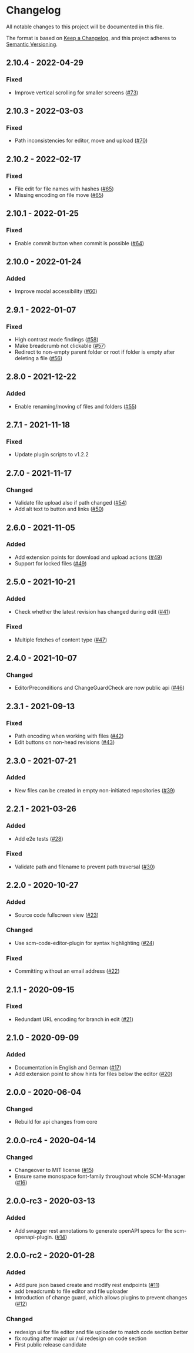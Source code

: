 # Changelog
All notable changes to this project will be documented in this file.

The format is based on [Keep a Changelog](https://keepachangelog.com/en/1.0.0/),
and this project adheres to [Semantic Versioning](https://semver.org/spec/v2.0.0.html).

## 2.10.4 - 2022-04-29
### Fixed
- Improve vertical scrolling for smaller screens ([#73](https://github.com/scm-manager/scm-editor-plugin/pull/73))

## 2.10.3 - 2022-03-03
### Fixed
- Path inconsistencies for editor, move and upload ([#70](https://github.com/scm-manager/scm-editor-plugin/pull/70))

## 2.10.2 - 2022-02-17
### Fixed
- File edit for file names with hashes ([#65](https://github.com/scm-manager/scm-editor-plugin/pull/65))
- Missing encoding on file move ([#65](https://github.com/scm-manager/scm-editor-plugin/pull/65))

## 2.10.1 - 2022-01-25
### Fixed
- Enable commit button when commit is possible ([#64](https://github.com/scm-manager/scm-editor-plugin/pull/64))

## 2.10.0 - 2022-01-24
### Added
- Improve modal accessibility ([#60](https://github.com/scm-manager/scm-editor-plugin/pull/60))

## 2.9.1 - 2022-01-07
### Fixed
- High contrast mode findings ([#58](https://github.com/scm-manager/scm-editor-plugin/pull/58))
- Make breadcrumb not clickable ([#57](https://github.com/scm-manager/scm-editor-plugin/pull/57))
- Redirect to non-empty parent folder or root if folder is empty after deleting a file ([#56](https://github.com/scm-manager/scm-editor-plugin/pull/56))

## 2.8.0 - 2021-12-22
### Added
- Enable renaming/moving of files and folders ([#55](https://github.com/scm-manager/scm-editor-plugin/pull/55))

## 2.7.1 - 2021-11-18
### Fixed
- Update plugin scripts to v1.2.2

## 2.7.0 - 2021-11-17
### Changed
- Validate file upload also if path changed ([#54](https://github.com/scm-manager/scm-editor-plugin/pull/54))
- Add alt text to button and links ([#50](https://github.com/scm-manager/scm-editor-plugin/pull/50))

## 2.6.0 - 2021-11-05
### Added
- Add extension points for download and upload actions ([#49](https://github.com/scm-manager/scm-editor-plugin/pull/49))
- Support for locked files ([#49](https://github.com/scm-manager/scm-editor-plugin/pull/49))

## 2.5.0 - 2021-10-21
### Added
- Check whether the latest revision has changed during edit ([#41](https://github.com/scm-manager/scm-editor-plugin/pull/41))

### Fixed
- Multiple fetches of content type ([#47](https://github.com/scm-manager/scm-editor-plugin/pull/47))

## 2.4.0 - 2021-10-07
### Changed
- EditorPreconditions and ChangeGuardCheck are now public api ([#46](https://github.com/scm-manager/scm-editor-plugin/pull/46))

## 2.3.1 - 2021-09-13
### Fixed
- Path encoding when working with files ([#42](https://github.com/scm-manager/scm-editor-plugin/pull/42))
- Edit buttons on non-head revisions ([#43](https://github.com/scm-manager/scm-editor-plugin/pull/43))

## 2.3.0 - 2021-07-21
### Added
- New files can be created in empty non-initiated repositories ([#39](https://github.com/scm-manager/scm-editor-plugin/pull/39))

## 2.2.1 - 2021-03-26
### Added
- Add e2e tests ([#28](https://github.com/scm-manager/scm-editor-plugin/pull/28))

### Fixed
- Validate path and filename to prevent path traversal ([#30](https://github.com/scm-manager/scm-editor-plugin/pull/30))

## 2.2.0 - 2020-10-27
### Added
- Source code fullscreen view ([#23](https://github.com/scm-manager/scm-editor-plugin/pull/23))

### Changed
- Use scm-code-editor-plugin for syntax highlighting ([#24](https://github.com/scm-manager/scm-editor-plugin/pull/24))

### Fixed
- Committing without an email address ([#22](https://github.com/scm-manager/scm-editor-plugin/pull/22))

## 2.1.1 - 2020-09-15
### Fixed
- Redundant URL encoding for branch in edit ([#21](https://github.com/scm-manager/scm-editor-plugin/pull/21))

## 2.1.0 - 2020-09-09
### Added
- Documentation in English and German ([#17](https://github.com/scm-manager/scm-editor-plugin/pull/17))
- Add extension point to show hints for files below the editor ([#20](https://github.com/scm-manager/scm-editor-plugin/pull/20))

## 2.0.0 - 2020-06-04
### Changed
- Rebuild for api changes from core

## 2.0.0-rc4 - 2020-04-14
### Changed
- Changeover to MIT license ([#15](https://github.com/scm-manager/scm-editor-plugin/pull/15))
- Ensure same monospace font-family throughout whole SCM-Manager ([#16](https://github.com/scm-manager/scm-editor-plugin/pull/16))

## 2.0.0-rc3 - 2020-03-13
### Added
- Add swagger rest annotations to generate openAPI specs for the scm-openapi-plugin. ([#14](https://github.com/scm-manager/scm-editor-plugin/pull/14))

## 2.0.0-rc2 - 2020-01-28
### Added
- Add pure json based create and modify rest endpoints ([#11](https://github.com/scm-manager/scm-editor-plugin/pull/11))
- add breadcrumb to file editor and file uploader
- Introduction of change guard, which allows plugins to prevent changes ([#12](https://github.com/scm-manager/scm-editor-plugin/pull/12))

### Changed
- redesign ui for file editor and file uploader to match code section better
- fix routing after major ux / ui redesign on code section
- First public release candidate

